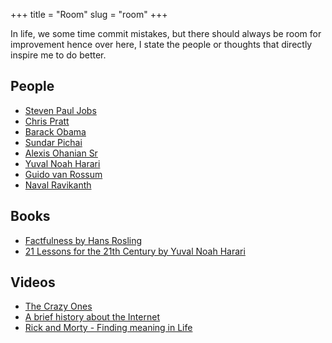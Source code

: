 +++
title = "Room"
slug = "room"
+++

In life, we some time commit mistakes, but there should always be room for improvement hence over here, I state the people or thoughts that directly inspire me to do better.


## People

* [Steven Paul Jobs](https://www.youtube.com/watch?v=pcT0pSewa7M&t=4733s)
* [Chris Pratt](https://twitter.com/prattprattpratt)
* [Barack Obama](https://en.wikipedia.org/wiki/Barack_Obama)
* [Sundar Pichai](https://twitter.com/sundarpichai)
* [Alexis Ohanian Sr](https://twitter.com/alexisohanian)
* [Yuval Noah Harari](https://twitter.com/harari_yuval)
* [Guido van Rossum](https://gvanrossum.github.io/)
* [Naval Ravikanth](https://twitter.com/naval/)
## Books

* [Factfulness by Hans Rosling](https://www.goodreads.com/book/show/34890015-factfulness)
* [21 Lessons for the 21th Century by Yuval Noah Harari](https://www.goodreads.com/book/show/38820046-21-lessons-for-the-21st-century?ac=1&from_search=true)


## Videos

* [The Crazy Ones](https://www.youtube.com/watch?v=2hZTpZrrDbY&t=0s&index=91&list=LLwpr76Nw1FfWKAoFjKOqYvw)
* [A brief history about the Internet](https://www.youtube.com/watch?v=8sTy8466MoE&list=LLwpr76Nw1FfWKAoFjKOqYvw&index=11&t=58s)
* [Rick and Morty - Finding meaning in Life](https://www.youtube.com/watch?v=ez1rWBPznEc)
